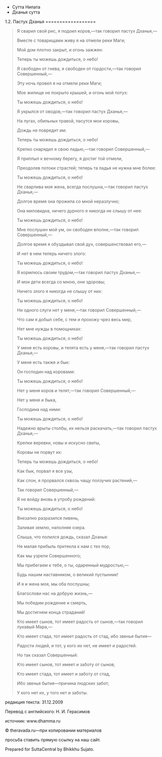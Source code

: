 









* Сутта Нипата
* Дханья сутта


1\.2\. Пастух Дханья
\=\=\=\=\=\=\=\=\=\=\=\=\=\=\=\=\=\=




> Я сварил свой рис, я подоил коров,—так говорил пастух Дханья,—  
> 
> Вместе с товарищами живу я на отмели реки Маги;  
> 
> Мой дом плотно закрыт, и огонь зажжен:  
> 
> Теперь ты можешь дождиться, о небо\!
> 
> 
> Я свободен от гнева, я свободен от гордости,—так говорил Совершенный,—  
> 
> Эту ночь провел я на отмели реки Маги;  
> 
> Мое жилище не покрыто крышей, и огонь мой потух:  
> 
> Ты можешь дождиться, о небо\!
> 
> 
> Я укрылся от оводов,—так говорил пастух Дханья,—  
> 
> На лугах, обильных травой, пасутся мои коровы,  
> 
> Дождь не повредит им:  
> 
> Теперь ты можешь дождиться, о небо\!
> 
> 
> Крепко снарядил я свою ладью,—так говорил Совершенный,—  
> 
> Я приплыл к вечному берегу, я достиг той отмели,  
> 
> Преодолев потоки страстей; теперь та ладья не нужна мне более:  
> 
> Ты можешь дождиться, о небо\!
> 
> 
> Не сварлива моя жена, всегда послушна,—так говорил пастух Дханья,—  
> 
> Долгое время она прожила со мной неразлучно;  
> 
> Она миловидна, ничего дурного я никогда не слышу от нее:  
> 
> Ты можешь дождиться, о небо\!
> 
> 
> Мне послушен мой ум, он свободен вполне,—так говорил Совершенный,—  
> 
> Долгое время я обуздывал свой дух, совершенствовал его,—  
> 
> И нет в нем теперь ничего злого:  
> 
> Ты можешь дождиться, о небо\!
> 
> 
> Я кормлюсь своим трудом,—так говорил пастух Дханья,—  
> 
> И мои дети всегда со мною, они здоровы;  
> 
> Ничего злого я никогда не слышу от них:  
> 
> Ты можешь дождиться, о небо\!
> 
> 
> Ни одного слуги нет у меня,—так говорил Совершенный,—  
> 
> Что сам я добыл себе, с тем и прохожу чрез весь мир,  
> 
> Нет мне нужды в помощниках:  
> 
> Ты можешь дождиться, о небо\!
> 
> 
> У меня есть коровы, и телята есть у меня,—так говорил пастух Дханья,—  
> 
> У меня есть также и бык:  
> 
> Он господин над коровами:  
> 
> Ты можешь дождиться, о небо\!
> 
> 
> Нет у меня коров и телят,—так говорил Совершенный,—  
> 
> Нет у меня и быка,  
> 
> Господина над ними:  
> 
> Ты можешь дождиться, о небо\!
> 
> 
> Надежно врыты столбы, их нельзя раскачать,—так говорил пастух Дханья,—  
> 
> Крепки веревки, новы и искусно свиты,  
> 
> Коровы не порвут их:  
> 
> Теперь ты можешь дождиться, о небо\!
> 
> 
> Как бык, порвал я все узы,  
> 
> Как слон, я прорвался сквозь чащу ползучих растений,—  
> 
> Так говорил Совершенный,—  
> 
> Я не войду вновь в утробу рождений:  
> 
> Ты можешь дождиться, о небо\!  
> 
> Внезапно разразился ливень,  
> 
> Заливая землю, наполняя озера\.  
> 
> Слыша, что полился дождь, сказал Дханья:
> 
> 
> Не малая прибыль притекла к нам с тех пор,  
> 
> Как мы узрели Совершенного;  
> 
> Мы прибегаем к тебе, о ты, одаренный мудростью,—  
> 
> Будь нашим наставником, о великий пустынник\!
> 
> 
> И я и жена моя, мы оба послушны;  
> 
> Благослови нас на добрую жизнь,—  
> 
> Мы победим рождение и смерть,  
> 
> Мы достигнем конца страданий\!
> 
> 
> Кто имеет сынов, тот имеет радость от сынов,—так говорил лукавый Мара,—  
> 
> Кто имеет стада, тот имеет радость от стад, ибо звенья бытия—  
> 
> Радости людей, и тот, у кого их нет, не имеет и радостей\.
> 
> 
> Но так сказал Совершенный:  
> 
> Кто имеет сынов, тот имеет и заботу от сынов;  
> 
> Кто имеет стада, тот имеет и заботу от стад,  
> 
> Ибо звенья бытия—причина людских забот;  
> 
> У кого нет их, у того нет и заботы\.



редакция текста: 31\.12\.2009


Перевод с английского: Н\. И\. Герасимов


источник: www\.dhamma\.ru


© theravada\.ru—при копировании материалов


просьба ставить прямую ссылку на наш сайт\.


Prepared for SuttaCentral by Bhikkhu Sujato\.






